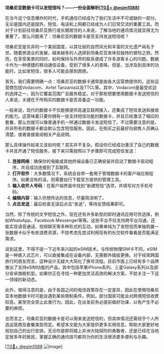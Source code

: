**坦桑尼亚数据卡可以发短信吗？——一份全面解析[[TG💪+ @esim1088](https://t.me/s/esim1088)]**

在当今这个信息爆炸的时代，手机通信已经成为了我们生活中不可或缺的一部分。无论是国内还是国外，短信、电话和上网都已经成为人们日常交流的重要工具。而对于计划前往坦桑尼亚旅行或长期居住的人来说，了解当地的通讯情况就显得尤为重要了。那么问题来了：坦桑尼亚的数据卡是否支持发送短信呢？

坦桑尼亚是东非的一个美丽国度，以其壮丽的自然风光和丰富的文化遗产闻名于世。随着旅游业的发展，越来越多的人选择到坦桑尼亚来体验独特的冒险之旅。然而，在享受美景的同时，如何保持与外界的联系便成了许多游客关心的问题。数据卡作为一种便捷的移动通信设备，受到了很多人的青睐。但是，当涉及到具体的功能时，比如发短信，很多人可能会感到困惑。

首先，我们需要明确一点：坦桑尼亚的数据卡通常是由各大运营商提供的。这些运营商包括Vodacom、Airtel Tanzania以及TTCL等。其中，Vodacom是最受欢迎的选择之一，因为它覆盖范围广且服务稳定。对于那些想要使用数据卡发送短信的人来说，关键在于所购买的数据卡是否具备这一功能。

一般来说，现代的数据卡不仅能够提供高速互联网接入，还集成了短信发送和接收的能力。这意味着只要你拥有一张支持短信功能的数据卡，并且已经激活了相应的套餐，那么你就可以像普通手机一样通过数据卡发送短信了。不过需要注意的是，并非所有的数据卡都会默认包含短信服务。因此，在购买之前最好向销售人员确认清楚，或者直接查阅相关产品说明。

那么具体操作起来又该如何呢？其实并不复杂。假设你已经成功激活了自己的数据卡并且开通了短信服务，接下来只需按照以下步骤即可完成短信发送：

1. **连接网络**：确保你的电脑或其他终端设备已正确安装并启动了数据卡驱动程序，并且成功连接到了互联网。
2. **打开软件**：大多数情况下，系统会自带一套用于管理数据卡的客户端应用程序。如果没有的话，则需要自行下载官方提供的管理工具。
3. **输入收件人号码**：在客户端界面中找到“新建短信”选项，并填写对方手机号码。
4. **编辑内容**：输入你想传达的信息，尽量简洁明了。
5. **点击发送**：最后检查无误后点击“发送”，等待反馈结果即可。

当然，除了传统的文字短信之外，现在还有许多新型的即时通讯应用可供选择，例如WhatsApp、Facebook Messenger等等。这些平台不仅支持跨平台沟通，还能实现语音通话、视频聊天等多种形式的互动。如果单纯为了发短信而单独购置一张数据卡似乎有些浪费资源，不妨考虑先尝试利用现有的社交软件看看是否能满足需求。

说到这里，不得不提一下近年来兴起的eSIM技术。与传统物理SIM卡不同，eSIM是一种嵌入式芯片，可以直接集成在设备内部，无需额外插拔更换。对于经常跨国旅行的朋友而言，这种设计无疑大大简化了换号流程。目前市面上已经有多个品牌推出了支持eSIM功能的产品，其中包括苹果iPhone系列、三星Galaxy系列以及部分安卓旗舰机型。如果你正在寻找一种更加灵活高效的解决方案，不妨关注一下这一领域的新动态。

此外，值得注意的是，由于各国之间的电信政策存在一定差异，因此在使用坦桑尼亚本地数据卡时可能会遇到某些限制条件。例如，部分国家可能会对跨境短信收费较高，甚至完全禁止此类行为。因此，在出发前务必提前做好功课，以免产生不必要的麻烦。

总而言之，坦桑尼亚的数据卡是可以用来发送短信的，但具体情况还需视乎个人所选运营商及套餐类型而定。希望本文能为大家提供更多实用信息，帮助大家更好地规划自己的出行安排。无论你是即将踏上非洲大陆探险的勇敢者，还是已经在当地定居多年的居民，掌握正确的通讯技巧都将为你的生活增添更多便利与乐趣。

[[TG💪+ @esim1088](https://t.me/s/esim1088) ![Image](https://i.postimg.cc/4NQfJmqS/Snipaste-2025-05-13-00-14-12.png)]